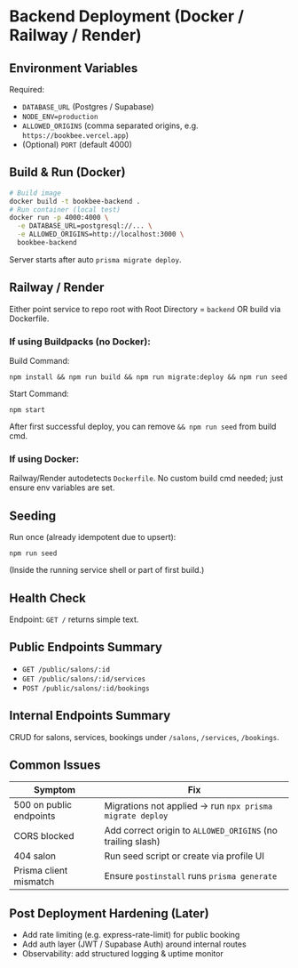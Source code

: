 # Backend Deployment (Docker / Railway / Render)

## Environment Variables
Required:
- `DATABASE_URL` (Postgres / Supabase)
- `NODE_ENV=production`
- `ALLOWED_ORIGINS` (comma separated origins, e.g. `https://bookbee.vercel.app`)
- (Optional) `PORT` (default 4000)

## Build & Run (Docker)
```bash
# Build image
docker build -t bookbee-backend .
# Run container (local test)
docker run -p 4000:4000 \
  -e DATABASE_URL=postgresql://... \
  -e ALLOWED_ORIGINS=http://localhost:3000 \
  bookbee-backend
```
Server starts after auto `prisma migrate deploy`.

## Railway / Render
Either point service to repo root with Root Directory = `backend` OR build via Dockerfile.

### If using Buildpacks (no Docker):
Build Command:
```
npm install && npm run build && npm run migrate:deploy && npm run seed
```
Start Command:
```
npm start
```
After first successful deploy, you can remove `&& npm run seed` from build cmd.

### If using Docker:
Railway/Render autodetects `Dockerfile`.
No custom build cmd needed; just ensure env variables are set.

## Seeding
Run once (already idempotent due to upsert):
```
npm run seed
```
(Inside the running service shell or part of first build.)

## Health Check
Endpoint: `GET /` returns simple text.

## Public Endpoints Summary
- `GET /public/salons/:id`
- `GET /public/salons/:id/services`
- `POST /public/salons/:id/bookings`

## Internal Endpoints Summary
CRUD for salons, services, bookings under `/salons`, `/services`, `/bookings`.

## Common Issues
| Symptom | Fix |
|---------|-----|
| 500 on public endpoints | Migrations not applied → run `npx prisma migrate deploy` |
| CORS blocked | Add correct origin to `ALLOWED_ORIGINS` (no trailing slash) |
| 404 salon | Run seed script or create via profile UI |
| Prisma client mismatch | Ensure `postinstall` runs `prisma generate` |

## Post Deployment Hardening (Later)
- Add rate limiting (e.g. express-rate-limit) for public booking
- Add auth layer (JWT / Supabase Auth) around internal routes
- Observability: add structured logging & uptime monitor
